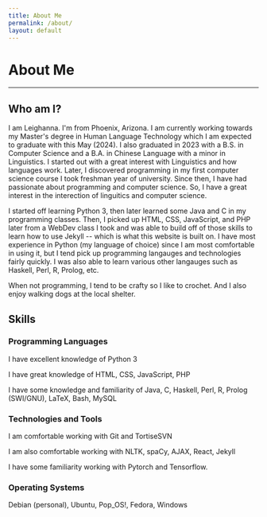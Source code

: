 ```yaml
---
title: About Me
permalink: /about/
layout: default
---
```


# **About Me**
---
## Who am I?

I am Leighanna. I'm from Phoenix, Arizona. I am currently working towards my Master's degree in Human Language Technology which I am expected to graduate with this May (2024). I also graduated in 2023 with a B.S. in  Computer Science and a B.A. in Chinese Language with a minor in Linguistics. I started out with a great interest with Linguistics and how languages work. Later, I discovered programming in my first computer science course I took freshman year of university. Since then, I have had passionate about programming and computer science. So, I have a great interest in the interection of linguitics and computer science.

I started off learning Python 3, then later learned some Java and C in my programming classes. Then, I picked up HTML, CSS, JavaScript, and PHP later from a WebDev class I took and was able to build off of those skills to learn how to use Jekyll -- which is what this website is built on. I have most experience in Python (my language of choice) since I am most comfortable in using it, but I tend pick up programming langauges and technologies fairly quickly. I was also able to learn various other langauges such as Haskell, Perl, R, Prolog, etc.

When not programming, I tend to be crafty so I like to crochet. And I also enjoy walking dogs at the local shelter.

## Skills

### **Programming Languages**

I have excellent knowledge of Python 3

I have great knowledge of HTML, CSS, JavaScript, PHP

I have some knowledge and familiarity of Java, C, Haskell, Perl, R, Prolog (SWI/GNU), LaTeX, Bash, MySQL

### **Technologies and Tools**

I am comfortable working with Git and TortiseSVN

I am also comfortable working with NLTK, spaCy, AJAX, React, Jekyll

I have some familiarity working with Pytorch and Tensorflow.

### **Operating Systems**

Debian (personal), Ubuntu, Pop_OS!, Fedora, Windows
